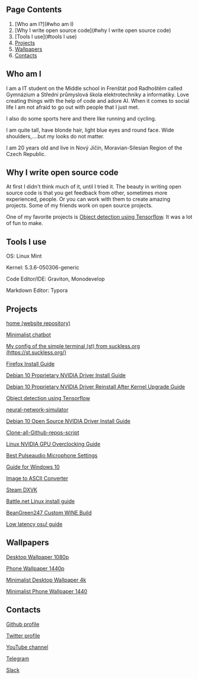 ## Page Contents

1. [Who am I?](#who am I) 
2. [Why I write open source code](#why I write open source code)
3. [Tools I use](#tools I use)
4. [Projects](#projects)
5. [Wallpapers](#wallpapers)
6. [Contacts](#contacts)

## Who am I 

I am a IT student on the Middle school in Frenštát pod Radhoštěm called Gymnázium a Střední průmyslová škola elektrotechniky a informatiky. Love creating things with the help of code and adore AI. When it comes to social life I am not afraid to go out with people that I just met.

I also do some sports here and there like running and cycling.

I am quite tall, have blonde hair, light blue eyes and round face. Wide shoulders,....but my looks do not matter.

I am 20 years old and live in Nový Jičín, Moravian-Silesian Region of the Czech Republic.

## Why I write open source code

At first I didn't think much of it, until I tried it. The beauty in writing open source code is that you get feedback from other, sometimes more experienced, people. Or you can work with them to create amazing projects. Some of my friends work on open source projects.

One of my favorite projects is [Object detection using Tensorflow](https://github.com/BeanGreen247/Object-detection-using-Tensorflow). It was a lot of fun to make.

## Tools I use

OS: Linux Mint

Kernel: 5.3.6-050306-generic

Code Editor/IDE: Graviton, Monodevelop

Markdown Editor: Typora

## Projects

[home (website repository)](https://github.com/BeanGreen247/home)  

[Minimalist chatbot](https://github.com/BeanGreen247/Minimalist-chatbot)

[My config of the simple terminal (st) from suckless.org (https://st.suckless.org/)](https://github.com/BeanGreen247/st)

[Firefox Install Guide](https://github.com/BeanGreen247/Firefox_Install_Guide)

[Debian 10 Proprietary NVIDIA Driver Install Guide](https://github.com/BeanGreen247/Debian_10_Proprietary_NVIDIA_Driver_Install_Guide)

[Debian 10 Proprietary NVIDIA Driver Reinstall After Kernel Upgrade Guide](https://github.com/BeanGreen247/Debian_10_Proprietary_NVIDIA_Driver_Reinstall_After_Kernel_Upgrade_Guide)

[Object detection using Tensorflow](https://github.com/BeanGreen247/Object-detection-using-Tensorflow)

[neural-network-simulator](https://github.com/BeanGreen247/neural-network-simulator)

[Debian 10 Open Source NVIDIA Driver Install Guide](https://github.com/BeanGreen247/Debian_10_Open_Source_NVIDIA_Driver_Install_Guide)

[Clone-all-Github-repos-script](https://github.com/BeanGreen247/Clone-all-Github-repos-script)

[Linux NVIDIA GPU Overclocking Guide](https://github.com/BeanGreen247/Linux_NVIDIA_GPU_Overclocking_Guide)

[Best Pulseaudio Microphone Settings](https://github.com/BeanGreen247/BestPulseaudioMicSettings)

[Guide for Windows 10](https://github.com/BeanGreen247/DebloatWindows10)

[Image to ASCII Converter](https://github.com/BeanGreen247/ImageToASCIIConverter)

[Steam DXVK](https://github.com/BeanGreen247/Steam_DXVK)

[Battle.net Linux install guide](https://github.com/BeanGreen247/Battle.net_Linux_install_guide)

[BeanGreen247 Custom WINE Build](https://github.com/BeanGreen247/BeanGreen247-Custom-WINE-Build)

[Low latency osu! guide](https://github.com/BeanGreen247/Low_Latency_osu_Guide) 

## Wallpapers

[Desktop Wallpaper 1080p](https://raw.githubusercontent.com/BeanGreen247/home/master/wallpaper/wallpaper.png)

[Phone Wallpaper 1440p](https://raw.githubusercontent.com/BeanGreen247/home/master/wallpaper/phone-wallpaper.jpg)

[Minimalist Desktop Wallpaper 4k](https://raw.githubusercontent.com/BeanGreen247/home/master/wallpaper/MINIMALIST_WALLPAPER-4K.png)

[Minimalist Phone Wallpaper 1440](https://raw.githubusercontent.com/BeanGreen247/home/master/wallpaper/MINIMALIST_PHONE_WALLPAPER.png)

## Contacts

[Github profile](https://github.com/BeanGreen247)

[Twitter profile](https://twitter.com/BeanGreen247)

[YouTube channel](https://www.youtube.com/c/BeanCZECHGreen)

[Telegram](https://telegram.me/MozdrenT)

[Slack](https://join.slack.com/t/tomasmozdren/shared_invite/enQtNzAxNTY1Nzg1MDEwLTVhMmQ4YTU5ZGMyZTFlMzc3NTQ0ZTMxMGUzYTYzMzlmZTZmNmU3ZDk5NzdiYzc3MDNiNDZlMGRlZjUwMTdlMDk)

